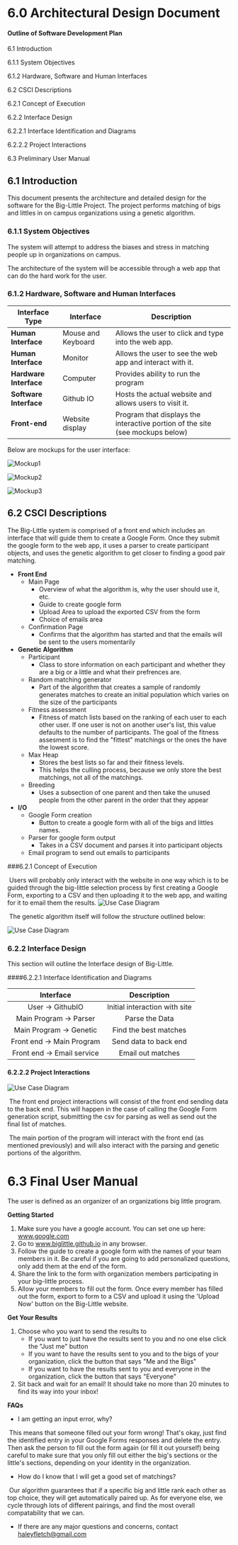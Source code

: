 # 6.0 Architectural Design Document

#### Outline of Software Development Plan

6.1 Introduction

6.1.1 System Objectives

6.1.2 Hardware, Software and Human Interfaces

6.2 CSCI Descriptions

6.2.1 Concept of Execution

6.2.2 Interface Design

6.2.2.1 Interface Identification and Diagrams

6.2.2.2 Project Interactions

6.3 Preliminary User Manual

## 6.1 Introduction

This document presents the architecture and detailed design for the software for the Big-Little Project. The project performs matching of bigs and littles in on campus organizations using a genetic algorithm.

### 6.1.1 System Objectives

The system will attempt to address the biases and stress in matching people up in organizations on campus. 

The architecture of the system will be accessible through a web app that can do the hard work for the user. 

### 6.1.2 Hardware, Software and Human Interfaces

| **Interface   Type**   | **Interface**      | **Description**                                              |
| ---------------------- | ------------------ | ------------------------------------------------------------ |
| **Human Interface**    | Mouse and Keyboard | Allows the user to click and type into the web app.          |
| **Human Interface**    | Monitor            | Allows the user to see the web app and interact with it.     |
| **Hardware Interface** | Computer           | Provides ability to run the program                          |
| **Software Interface** | Github IO          | Hosts the actual website and allows users to visit it.       |
| **Front-end**          | Website display    | Program that displays the interactive portion of the site (see mockups below) |

Below are mockups for the user interface:

![Mockup1](../../resources/mockup1.png)



![Mockup2](../../resources/mockup2.png)



![Mockup3](../../resources/mockup3.png)



## 6.2 CSCI Descriptions

The Big-Little system is comprised of a front end which includes an interface that will guide them to create a Google Form. Once they submit the google form to the web app, it uses a parser to create participant objects, and uses the genetic algorithm to get closer to finding a good pair matching.

* **Front End** 
  * Main Page
    * Overview of what the algorithm is, why the user should use it, etc.
    * Guide to create google form
    * Upload Area to upload the exported CSV from the form
    * Choice of emails area
  * Confirmation Page
    * Confirms that the algorithm has started and that the emails will be sent to the users momentarily
* **Genetic Algorithm**
  * Participant
    * Class to store information on each participant and whether they are a big or a little and what their prefrences are.
  * Random matching generator
    * Part of the algorithm that creates a sample of randomly generates matches to create an initial population which varies on the size of the participants
  * Fitness assessment
    * Fitness of match lists based on the ranking of each user to each other user. If one user is not on another user's list, this value defaults to the number of participants. The goal of the fitness assesment is to find the "fittest" matchings or the ones the have the lowest score.
  * Max Heap
    * Stores the best lists so far and their fitness levels.
    * This helps the culling process, because we only store the best matchings, not all of the matchings.
  * Breeding
    * Uses a subsection of one parent and then take the unused people from the other parent in the order that they appear
* **I/O**
  * Google Form creation
    * Button to create a google form with all of the bigs and littles names.
  * Parser for google form output
    * Takes in a CSV document and parses it into participant objects
  * Email program to send out emails to participants

###6.2.1 Concept of Execution

​	Users will probably only interact with the website in one way which is to be guided through the big-little selection process by first creating a Google Form, exporting to a CSV and then uploading it to the web app, and waiting for it to email them the results.	![Use Case Diagram](../../resources/UseCaseDiagram.png)

​	The genetic algorithm itself will follow the structure outlined below:

![Use Case Diagram](../../resources/GeneticDiagram.png)

### 6.2.2 Interface Design

This section will outline the Interface design of Big-Little.

####6.2.2.1 Interface Identification and Diagrams

|         Interface          |          Description          |
| :------------------------: | :---------------------------: |
|      User -> GithubIO      | Initial interaction with site |
|   Main Program -> Parser   |        Parse the Data         |
|  Main Program -> Genetic   |     Find the best matches     |
| Front end -> Main Program  |     Send data to back end     |
| Front end -> Email service |       Email out matches       |

#### 6.2.2.2 Project Interactions

![Use Case Diagram](../../resources/systemdiagram.png)

​	The front end project interactions will consist of the front end sending data to the back end. This will happen in the case of calling the Google Form generation script, submitting the csv for parsing as well as send out the final list of matches.

​	The main portion of the program will interact with the front end (as mentioned previously) and will also interact with the parsing and genetic portions of the algorithm.

# 6.3 Final User Manual

The user is defined as an organizer of an organizations big little program.

**Getting Started**

1. Make sure you have a google account. You can set one up here: www.google.com
2. Go to www.biglittle.github.io in any browser.
3. Follow the guide to create a google form with the names of your team members in it. Be careful if you are going to add personalized questions, only add them at the end of the form.
4. Share the link to the form with organization members participating in your big-little process.
5. Allow your members to fill out the form. Once every member has filled out the form, export to form to a CSV and upload it using the 'Upload Now' button on the Big-Little website.

**Get Your Results**

1. Choose who you want to send the results to
   * If you want to just have the results sent to you and no one else click the "Just me" button
   * If you want to have the results sent to you and to the bigs of your organization, click the button that says "Me and the Bigs"
   * If you want to have the results sent to you and everyone in the organization, click the button that says "Everyone"
2. Sit back and wait for an email! It should take no more than 20 minutes to find its way into your inbox!

**FAQs**

* I am getting an input error, why?

​	This means that someone filled out your form wrong! That's okay, just find the identified entry in your Google Forms responses and delete the entry. Then ask the person to fill out the form again (or fill it out yourself) being careful to make sure that you only fill out either the big's sections or the little's sections, depending on your identity in the organization.

* How do I know that I will get a good set of matchings?

​	Our algorithm guarantees that if a specific big and little rank each other as top choice, they will get automatically paired up. As for everyone else, we cycle through lots of different pairings, and find the most overall compatability that we can.

* If there are any major questions and concerns, contact haleyfletch@gmail.com